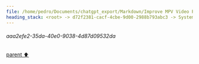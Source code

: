 ```yaml
---
file: /home/pedro/Documents/chatgpt_export/Markdown/Improve MPV Video Playback.md
heading_stack: <root> -> d72f2381-cacf-4cbe-9d00-2988b793abc3 -> System -> 95c09f59-8b0e-4edc-b0dd-971bed8c2aac -> System -> aaa2efe2-35da-40e0-9038-4d87d09532da
---
```

###### aaa2efe2-35da-40e0-9038-4d87d09532da
[parent ⬆️](#95c09f59-8b0e-4edc-b0dd-971bed8c2aac)
